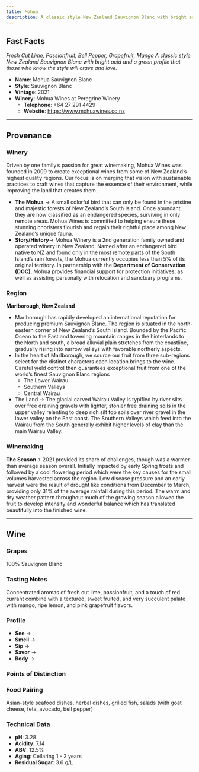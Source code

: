 ```yaml
---
title: Mohua
description: A classic style New Zealand Sauvignon Blanc with bright acid and a green profile that those who know the style will crave and love.
---
```


## Fast Facts
*Fresh Cut Lime, Passionfruit, Bell Pepper, Grapefruit, Mango*
*A classic style New Zealand Sauvignon Blanc with bright acid and a green profile that those who know the style will crave and love.*
 - **Name**: Mohua Sauvignon Blanc
 - **Style**: Sauvignon Blanc
 - **Vintage**: 2021
 - **Winery**: Mohua Wines at Peregrine Winery
     - **Telephone**: +64 27 291 4429
     - **Website**: https://www.mohuawines.co.nz

---

## Provenance
### Winery
Driven by one family’s passion for great winemaking, Mohua Wines was founded in 2009 to create exceptional wines from some of New Zealand’s highest quality regions. Our focus is on merging that vision with sustainable practices to craft wines that capture the essence of their environment, while improving the land that creates them.  
 - **The Mohua** → A small colorful bird that can only be found in the pristine and majestic forests of New Zealand’s South Island. Once abundant, they are now classified as an endangered species, surviving in only remote areas. Mohua Wines is committed to helping ensure these stunning choristers flourish and regain their rightful place among New Zealand’s unique fauna.
 - **Story/History**→ Mohua Winery is a 2nd generation family owned and operated winery in New Zealand. Named after an endangered bird native to NZ and found only in the most remote parts of the South Island’s rain forests, the Mohua currently occupies less than 5% of its original territory. In partnership with the **Department of Conservation (DOC)**, Mohua provides financial support for protection initiatives, as well as assisting personally with relocation and sanctuary programs.

### Region
**Marlborough, New Zealand**
 - Marlborough has rapidly developed an international reputation for producing premium Sauvignon Blanc. The region is situated in the north-eastern corner of New Zealand’s South Island. Bounded by the Pacific Ocean to the East and towering mountain ranges in the hinterlands to the  North and south, a broad alluvial plain stretches from the coastline, gradually rising into narrow valleys with favorable northerly aspects.
 - In the heart of Marlborough, we source our fruit from three sub-regions select for the distinct characters each location brings to the wine. Careful yield control then guarantees exceptional fruit from one of the world’s finest Sauvignon Blanc regions
   - The Lower Wairau
   - Southern Valleys
   - Central Wairau
 - The Land → The glacial carved Wairau Valley is typified by river silts over free draining gravels with lighter, stonier free draining soils in the upper valley relenting to deep rich silt top soils over river gravel in the lower valley on the East coast. The Southern Valleys which feed into the Wairau from the South generally exhibit higher levels of clay than the main Wairau Valley.

### Winemaking 
**The Season**→ 2021 provided its share of challenges, though was a warmer than average season overall. Initially impacted by early Spring frosts and followed by a cool flowering period which were the key causes for the small volumes harvested across the region. Low disease pressure and an early harvest were the result of drought like conditions from December to March, providing only 31% of the average rainfall during this period. The warm and dry weather pattern throughout much of the growing season allowed the fruit to develop intensity and wonderful balance which has translated beautifully into the finished wine.

---

## Wine
### Grapes
100% Sauvignon Blanc

### Tasting Notes
Concentrated aromas of fresh cut lime, passionfruit, and a touch of red currant combine with a textured, sweet fruited, and very succulent palate with mango, ripe lemon, and pink grapefruit flavors.

### Profile
 - **See** →  
 - **Smell** → 
 - **Sip** → 
 - **Savor** → 
 - **Body** → 

### Points of Distinction

### Food Pairing
Asian-style seafood dishes, herbal dishes, grilled fish, salads (with goat cheese, feta, avocado, bell pepper)

### Technical Data
 - **pH**:  3.28
 - **Acidity**:  7.14
 - **ABV**:  12.5%
 - **Aging**:  Cellaring 1 - 2 years
 - **Residual Sugar**:  3.6 g/L
